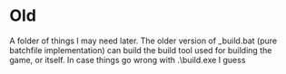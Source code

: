 # Old
A folder of things I may need later.
The older version of _build.bat (pure batchfile implementation) can build the build tool used for building the game, or itself. In case things go wrong with .\build.exe I guess 
